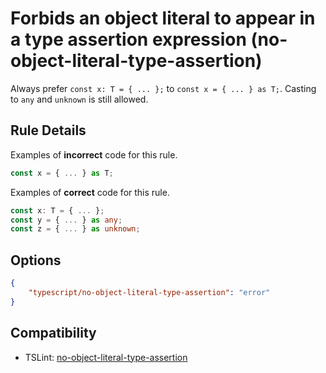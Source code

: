 # Forbids an object literal to appear in a type assertion expression (no-object-literal-type-assertion)

Always prefer `const x: T = { ... };` to `const x = { ... } as T;`. Casting to `any` and `unknown` is still allowed.

## Rule Details

Examples of **incorrect** code for this rule.

```ts
const x = { ... } as T;
```

Examples of **correct** code for this rule.

```ts
const x: T = { ... };
const y = { ... } as any;
const z = { ... } as unknown;
```

## Options

```json
{
    "typescript/no-object-literal-type-assertion": "error"
}
```

## Compatibility

-   TSLint: [no-object-literal-type-assertion](https://palantir.github.io/tslint/rules/no-object-literal-type-assertion/)

